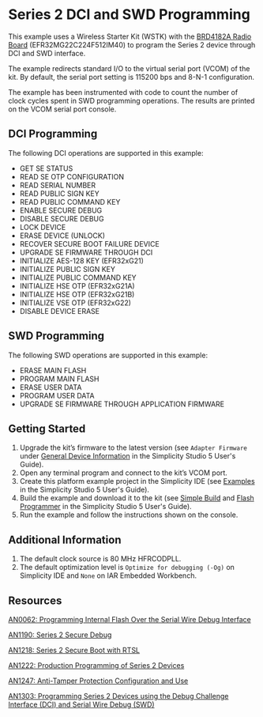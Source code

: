 # Series 2 DCI and SWD Programming


This example uses a Wireless Starter Kit (WSTK) with the [BRD4182A Radio Board](https://www.silabs.com/documents/public/user-guides/ug430-brd4182a-user-guide.pdf) (EFR32MG22C224F512IM40) to program the Series 2 device through DCI and SWD interface.


The example redirects standard I/O to the virtual serial port (VCOM) of the kit. By default, the serial port setting is 115200 bps and 8-N-1 configuration.


The example has been instrumented with code to count the number of clock cycles spent in SWD programming operations. The results are printed on the VCOM serial port console.


## DCI Programming


The following DCI operations are supported in this example:


* GET SE STATUS
* READ SE OTP CONFIGURATION
* READ SERIAL NUMBER
* READ PUBLIC SIGN KEY
* READ PUBLIC COMMAND KEY
* ENABLE SECURE DEBUG
* DISABLE SECURE DEBUG
* LOCK DEVICE
* ERASE DEVICE (UNLOCK)
* RECOVER SECURE BOOT FAILURE DEVICE
* UPGRADE SE FIRMWARE THROUGH DCI
* INITIALIZE AES-128 KEY (EFR32xG21)
* INITIALIZE PUBLIC SIGN KEY
* INITIALIZE PUBLIC COMMAND KEY
* INITIALIZE HSE OTP (EFR32xG21A)
* INITIALIZE HSE OTP (EFR32xG21B)
* INITIALIZE VSE OTP (EFR32xG22)
* DISABLE DEVICE ERASE


## SWD Programming


The following SWD operations are supported in this example:


* ERASE MAIN FLASH
* PROGRAM MAIN FLASH
* ERASE USER DATA
* PROGRAM USER DATA
* UPGRADE SE FIRMWARE THROUGH APPLICATION FIRMWARE


## Getting Started


1. Upgrade the kit’s firmware to the latest version (see `Adapter Firmware` under [General Device Information](https://docs.silabs.com/simplicity-studio-5-users-guide/latest/ss-5-users-guide-about-the-launcher/welcome-and-device-tabs#general-device-information) in the Simplicity Studio 5 User's Guide).
2. Open any terminal program and connect to the kit’s VCOM port.
3. Create this platform example project in the Simplicity IDE (see [Examples](https://docs.silabs.com/simplicity-studio-5-users-guide/latest/ss-5-users-guide-getting-started/start-a-project#examples) in the Simplicity Studio 5 User's Guide).
4. Build the example and download it to the kit (see [Simple Build](https://docs.silabs.com/simplicity-studio-5-users-guide/latest/ss-5-users-guide-building-and-flashing/building#simple-build) and [Flash Programmer](https://docs.silabs.com/simplicity-studio-5-users-guide/latest/ss-5-users-guide-building-and-flashing/flashing#flash-programmer) in the Simplicity Studio 5 User's Guide).
5. Run the example and follow the instructions shown on the console.


## Additional Information


1. The default clock source is 80 MHz HFRCODPLL.
2. The default optimization level is `Optimize for debugging (-Og)` on Simplicity IDE and `None` on IAR Embedded Workbench.


## Resources


[AN0062: Programming Internal Flash Over the Serial Wire Debug Interface](https://www.silabs.com/documents/public/application-notes/an0062.pdf)


[AN1190: Series 2 Secure Debug](https://www.silabs.com/documents/public/application-notes/an1190-efr32-secure-debug.pdf)


[AN1218: Series 2 Secure Boot with RTSL](https://www.silabs.com/documents/public/application-notes/an1218-secure-boot-with-rtsl.pdf)


[AN1222: Production Programming of Series 2 Devices](https://www.silabs.com/documents/public/application-notes/an1222-efr32xg2x-production-programming.pdf)


[AN1247: Anti-Tamper Protection Configuration and Use](https://www.silabs.com/documents/public/application-notes/an1247-efr32-secure-vault-tamper.pdf)


[AN1303: Programming Series 2 Devices using the Debug Challenge Interface (DCI) and Serial Wire Debug (SWD)](https://www.silabs.com/documents/public/application-notes/an1303-efr32-dci-swd-programming.pdf)


